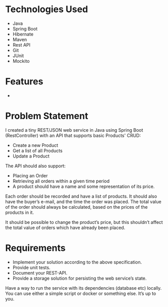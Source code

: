 # Technologies Used
* Java
* Spring Boot
* Hibernate
* Maven
* Rest API
* Git
* JUnit
* Mockito


# Features
*

# Problem Statement
I created a tiny REST/JSON web service in Java using Spring Boot (RestController) with an API that supports basic Products' CRUD:

* Create a new Product
* Get a list of all Products
* Update a Product

The API should also support:
* Placing an Order
* Retrieving all orders within a given time period
* A product should have a name and some representation of its price.

Each order should be recorded and have a list of products. 
It should also have the buyer’s e-mail, and the time the order was placed. 
The total value of the order should always be calculated, based on the prices of the products in it.

It should be possible to change the product’s price, but this shouldn’t affect the total value of orders which have already been placed.

# Requirements

* Implement your solution according to the above specification.
* Provide unit tests.
* Document your REST-API.
* Provide a storage solution for persisting the web service’s state.

Have a way to run the service with its dependencies (database etc) locally. 
You can use either a simple script or docker or something else. It’s up to you.
